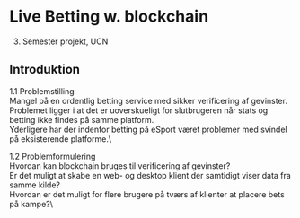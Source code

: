 # Live Betting w. blockchain
3. Semester projekt, UCN

## Introduktion
1.1 Problemstilling\
Mangel på en ordentlig betting service med sikker verificering af gevinster.\
Problemet ligger i at det er uoverskueligt for slutbrugeren når stats og betting ikke findes på samme platform.\
Yderligere har der indenfor betting på eSport været problemer med svindel på eksisterende platforme.\

1.2 Problemformulering\
Hvordan kan blockchain bruges til verificering af gevinster?\
Er det muligt at skabe en web- og desktop klient der samtidigt viser data fra samme kilde?\
Hvordan er det muligt for flere brugere på tværs af klienter at placere bets på kampe?\